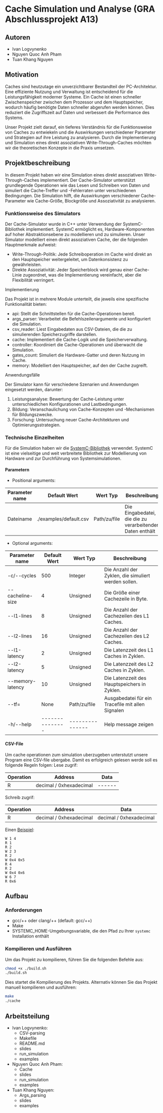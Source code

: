 # Cache Simulation und Analyse (GRA Abschlussprojekt A13)

## Autoren

- Ivan Logvynenko
- Nguyen Quoc Anh Pham
- Tuan Khang Nguyen

## Motivation

Caches sind heutzutage ein unverzichtbarer Bestandteil der PC-Architektur. Eine effiziente Nutzung und Verwaltung ist entscheidend für die Leistungsfähigkeit moderner Systeme. Ein Cache ist einen schneller Zwischenspeicher zwischen dem Prozessor und dem Hauptspeicher, wodurch häufig benötigte Daten schneller abgerufen werden können. Dies reduziert die Zugriffszeit auf Daten und verbessert die Performance des Systems.

Unser Projekt zielt darauf, ein tieferes Verständnis für die Funktionsweise von Caches zu entwiekeln und die Auswirkungen verschiedener Parameter und Strategien auf ihre Leistung zu analysieren. Durch die Implementierung und Simulation eines direkt assoziativen Write-Through-Caches möchten wir die theoretischen Konzepte in die Praxis umsetzen.

## Projektbeschreibung

In diesem Projekt haben wir eine Simulation eines direkt assoziativen Write-Through-Caches implementiert. Der Cache-Simulator unterstützt grundlegende Operationen wie das Lesen und Schreiben von Daten und simuliert die Cache-Treffer und -Fehlerraten unter verschiedenen Bedingungen. Die Simulation hilft, die Auswirkungen verschiedener Cache-Parameter wie Cache-Größe, Blockgröße und Assoziativität zu analysieren.

### Funktionsweise des Simulators

Der Cache-Simulator wurde in C++ unter Verwendung der SystemC-Bibliothek implementiert. SystemC ermöglicht es, Hardware-Komponenten auf hoher Abstraktionsebene zu modellieren und zu simulieren. Unser Simulator modelliert einen direkt assoziativen Cache, der die folgenden Hauptmerkmale aufweist:

 * Write-Through-Politik: Jede Schreiboperation im Cache wird direkt an den Hauptspeicher weitergeleitet, um Datenkonsistenz zu gewährleisten.
 * Direkte Assoziativität: Jeder Speicherblock wird genau einer Cache-Linie zugeordnet, was die Implementierung vereinfacht, aber die Flexibilität verringert.

Implementierung

Das Projekt ist in mehrere Module unterteilt, die jeweils eine spezifische Funktionalität bieten:

 * api: Stellt die Schnittstellen für die Cache-Operationen bereit.
 * args_parser: Verarbeitet die Befehlszeilenargumente und konfiguriert die Simulation.
 * csv_reader: Liest Eingabedaten aus CSV-Dateien, die die zu simulierenden Speicherzugriffe darstellen.
 * cache: Implementiert die Cache-Logik und die Speicherverwaltung.
 * controller: Koordiniert die Cache-Operationen und überwacht die Simulation.
 * gates_count: Simuliert die Hardware-Gatter und deren Nutzung im Cache.
 * memory: Modelliert den Hauptspeicher, auf den der Cache zugreift.

Anwendungsfälle

Der Simulator kann für verschiedene Szenarien und Anwendungen eingesetzt werden, darunter:

 1. Leistungsanalyse: Bewertung der Cache-Leistung unter unterschiedlichen Konfigurationen und Lastbedingungen.
 2. Bildung: Veranschaulichung von Cache-Konzepten und -Mechanismen für Bildungszwecke.
 3. Forschung: Untersuchung neuer Cache-Architekturen und Optimierungsstrategien.

### Technische Einzelheiten

Für die Simulation haben wir die [SystemC-Bibliothek](https://systemc.org/) verwendet. SystemC ist eine vielseitige und weit verbreitete Bibliothek zur Modellierung von Hardware und zur Durchführung von Systemsimulationen.

#### Parametern

- Positional arguments:

| Parameter name | Default Wert           | Wert Typ     | Beschreibung                                              |
|----------------|------------------------|--------------|-----------------------------------------------------------|
| Dateiname      | ./examples/default.csv | Path/zu/file | Die Eingabedatei, die die zu verarbeitenden Daten enthält |

- Optional arguments:

| Parameter name   | Default Wert  |  Wert Typ     | Beschreibung                                       |
|------------------|---------------|---------------|----------------------------------------------------|
| -c/--cycles      | 500           |  Integer      | Die Anzahl der Zyklen, die simuliert werden sollen.|
| --cacheline-size | 4             |  Unsigned     | Die Größe einer Cachezeile in Byte.                |
| --l1-lines       | 8             |  Unsigned     | Die Anzahl der Cachezeilen des L1 Caches.          |
| --l2-lines       | 16            |  Unsigned     | Die Anzahl der Cachezeilen des L2 Caches.          |
| --l1-latency     | 2             |  Unsigned     | Die Latenzzeit des L1 Caches in Zyklen.            |
| --l2-latency     | 5             |  Unsigned     | Die Latenzzeit des L2 Caches in Zyklen.            |
| --memory-latency | 10            |  Unsigned     | Die Latenzzeit des Hauptspeichers in Zyklen.       |
| --tf=            | None          |  Path/zu/file | Ausgabedatei für ein Tracefile mit allen Signalen  |
| -h/--help        |---------------|---------------| Help message zeigen                                |

#### CSV-File

Um cache operationen zum simulation uberzugeben unterstutzt unsere Program eine CSV-file ubergabe.
Damit es erfolgreich gelesen werde soll es folgende Regeln folgen:
Lese zugrif:

| Operation | Address                 | Data |
|-----------|-------------------------|------|
| R         | decimal / 0xhexadecimal |------|

Schreib zugrif:

| Operation | Address                 | Data                    |
|-----------|-------------------------|-------------------------|
| R         | decimal / 0xhexadecimal | decimal / 0xhexadecimal |

Einen [Beispiel](/examples/default.csv):

```csv
W 1 4
R 1
R 2
W 2 3
R 2
W 0x4 0x5
R 4
R 2
W 0x4 0x6
W 6 7
R 0x6
```

## Aufbau

### Anforderungen

* gcc/++ oder clang/++ (default: gcc/++)
* Make
* SYSTEMC_HOME-Umgebungsvariable, die den Pfad zu Ihrer `systemc` Installation enthält

### Kompilieren und Ausführen

Um das Projekt zu kompilieren, führen Sie die folgenden Befehle aus:
``` bash
chmod +x ./build.sh
./build.sh
```

Dies startet die Kompilierung des Projekts. Alternativ können Sie das Projekt manuell kompilieren und ausführen:
``` bash
make
./cache
``` 

## Arbeitsteilung

- Ivan Logvynenko: 
	- CSV-parsing
	- Makefile
	- README.md
	- slides
	- run_simulation
	- examples
- Nguyen Quoc Anh Pham: 
	- Cache
	- slides
	- run_simulation
	- examples
- Tuan Khang Nguyen: 
	- Args_parsing
	- slides
	- examples